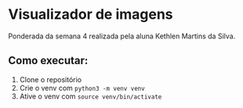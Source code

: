 # Visualizador de imagens

Ponderada da semana 4 realizada pela aluna Kethlen Martins da Silva.

## Como executar:

1. Clone o repositório
2. Crie o venv com ```python3 -m venv venv```
3. Ative o venv com ```source venv/bin/activate```
